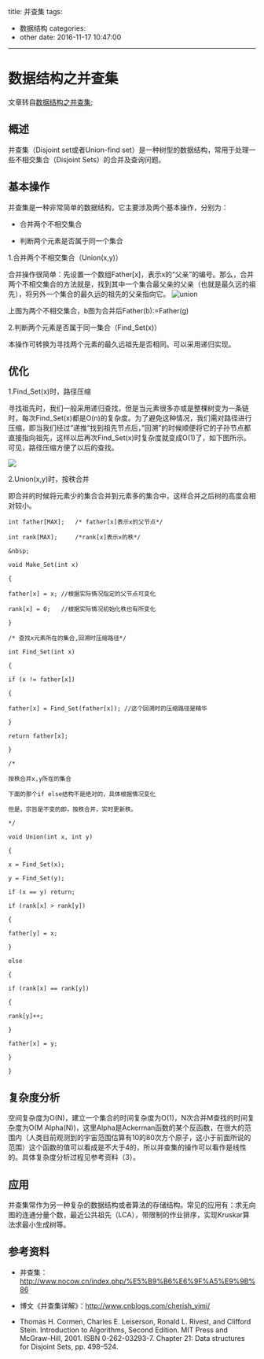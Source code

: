 title: 并查集
tags:
  - 数据结构
categories:
  - other
date: 2016-11-17 10:47:00
---
# 数据结构之并查集
文章转自[数据结构之并查集](http://dongxicheng.org/structure/union-find-set/);

## 概述
并查集（Disjoint set或者Union-find set）是一种树型的数据结构，常用于处理一些不相交集合（Disjoint Sets）的合并及查询问题。

##  基本操作
并查集是一种非常简单的数据结构，它主要涉及两个基本操作，分别为：

* 合并两个不相交集合

* 判断两个元素是否属于同一个集合

1.合并两个不相交集合（Union(x,y)）

合并操作很简单：先设置一个数组Father[x]，表示x的“父亲”的编号。那么，合并两个不相交集合的方法就是，找到其中一个集合最父亲的父亲（也就是最久远的祖先），将另外一个集合的最久远的祖先的父亲指向它。
![union](http://githubforericwang.qiniudn.com/hexo/eric/union.jpg)

上图为两个不相交集合，b图为合并后Father(b):=Father(g)

2.判断两个元素是否属于同一集合（Find_Set(x)）

本操作可转换为寻找两个元素的最久远祖先是否相同。可以采用递归实现。

## 优化

1.Find_Set(x)时，路径压缩

寻找祖先时，我们一般采用递归查找，但是当元素很多亦或是整棵树变为一条链时，每次Find_Set(x)都是O(n)的复杂度。为了避免这种情况，我们需对路径进行压缩，即当我们经过”递推”找到祖先节点后，”回溯”的时候顺便将它的子孙节点都直接指向祖先，这样以后再次Find_Set(x)时复杂度就变成O(1)了，如下图所示。可见，路径压缩方便了以后的查找。

![](http://githubforericwang.qiniudn.com/hexo/eric/optimization.jpg)

2.Union(x,y)时，按秩合并

即合并的时候将元素少的集合合并到元素多的集合中，这样合并之后树的高度会相对较小。

```
int father[MAX];   /* father[x]表示x的父节点*/
 
int rank[MAX];     /*rank[x]表示x的秩*/
 
&nbsp;
 
void Make_Set(int x)
 
{
 
father[x] = x; //根据实际情况指定的父节点可变化
 
rank[x] = 0;   //根据实际情况初始化秩也有所变化
 
}
 
/* 查找x元素所在的集合,回溯时压缩路径*/
 
int Find_Set(int x)
 
{
 
if (x != father[x])
 
{
 
father[x] = Find_Set(father[x]); //这个回溯时的压缩路径是精华
 
}
 
return father[x];
 
}
 
/*
 
按秩合并x,y所在的集合
 
下面的那个if else结构不是绝对的，具体根据情况变化
 
但是，宗旨是不变的即，按秩合并，实时更新秩。
 
*/
 
void Union(int x, int y)
 
{
 
x = Find_Set(x);
 
y = Find_Set(y);
 
if (x == y) return;
 
if (rank[x] > rank[y])
 
{
 
father[y] = x;
 
}
 
else
 
{
 
if (rank[x] == rank[y])
 
{
 
rank[y]++;
 
}
 
father[x] = y;
 
}
 
}
```

## 复杂度分析

空间复杂度为O(N)，建立一个集合的时间复杂度为O(1)，N次合并M查找的时间复杂度为O(M Alpha(N))，这里Alpha是Ackerman函数的某个反函数，在很大的范围内（人类目前观测到的宇宙范围估算有10的80次方个原子，这小于前面所说的范围）这个函数的值可以看成是不大于4的，所以并查集的操作可以看作是线性的。具体复杂度分析过程见参考资料（3）。

## 应用

并查集常作为另一种复杂的数据结构或者算法的存储结构。常见的应用有：求无向图的连通分量个数，最近公共祖先（LCA），带限制的作业排序，实现Kruskar算法求最小生成树等。

## 参考资料

* 并查集：http://www.nocow.cn/index.php/%E5%B9%B6%E6%9F%A5%E9%9B%86

* 博文《并查集详解》：http://www.cnblogs.com/cherish_yimi/

* Thomas H. Cormen, Charles E. Leiserson, Ronald L. Rivest, and Clifford Stein. Introduction to Algorithms, Second Edition. MIT Press and McGraw-Hill, 2001. ISBN 0-262-03293-7. Chapter 21: Data structures for Disjoint Sets, pp. 498–524.
